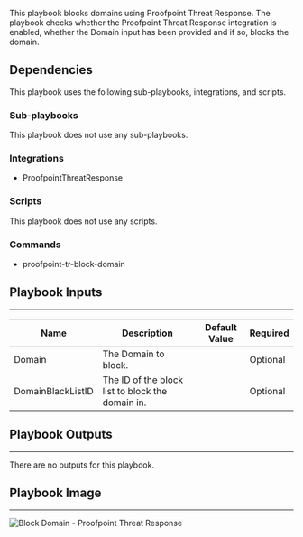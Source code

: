 This playbook blocks domains using Proofpoint Threat Response.
The playbook checks whether the Proofpoint Threat Response integration is enabled, whether the Domain input has been provided and if so, blocks the domain.

## Dependencies
This playbook uses the following sub-playbooks, integrations, and scripts.

### Sub-playbooks
This playbook does not use any sub-playbooks.

### Integrations
* ProofpointThreatResponse

### Scripts
This playbook does not use any scripts.

### Commands
* proofpoint-tr-block-domain

## Playbook Inputs
---

| **Name** | **Description** | **Default Value** | **Required** |
| --- | --- | --- | --- |
| Domain | The Domain to block. |  | Optional |
| DomainBlackListID | The ID of the block list to block the domain in. |  | Optional |

## Playbook Outputs
---
There are no outputs for this playbook.

## Playbook Image
---
![Block Domain - Proofpoint Threat Response](https://raw.githubusercontent.com/cvescan/cvescan/7d20d193ddfe06ad3ead0effb87db3e71fe675a8/Packs/ProofpointThreatResponse/doc_files/Block_Domain_-_Proofpoint_Threat_Response.png)